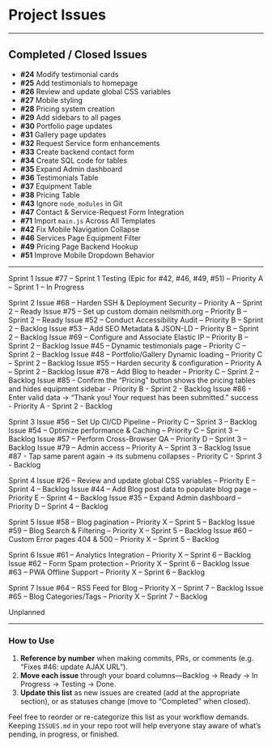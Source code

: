 # Project Issues
---

## Completed / Closed Issues
- **#24** Modify testimonial cards
- **#25** Add testimonials to homepage
- **#26** Review and update global CSS variables
- **#27** Mobile styling
- **#28** Pricing system creation
- **#29** Add sidebars to all pages
- **#30** Portfolio page updates
- **#31** Gallery page updates
- **#32** Request Service form enhancements
- **#33** Create backend contact form
- **#34** Create SQL code for tables
- **#35** Expand Admin dashboard
- **#36** Testimonials Table
- **#37** Equipment Table
- **#38** Pricing Table
- **#43** Ignore `node_modules` in Git
- **#47** Contact & Service-Request Form Integration
- **#71** Import `main.js` Across All Templates
- **#42** Fix Mobile Navigation Collapse
- **#46** Services Page Equipment Filter
- **#49** Pricing Page Backend Hookup
- **#51** Improve Mobile Dropdown Behavior
---

Sprint 1
Issue #77 – Sprint 1 Testing (Epic for #42, #46, #49, #51) – Priority A – Sprint 1 – In Progress

Sprint 2
Issue #68 – Harden SSH & Deployment Security – Priority A – Sprint 2 – Ready
Issue #75 – Set up custom domain neilsmith.org – Priority B – Sprint 2 – Ready
Issue #52 – Conduct Accessibility Audit – Priority B – Sprint 2 – Backlog
Issue #53 – Add SEO Metadata & JSON-LD – Priority B – Sprint 2 – Backlog
Issue #69 – Configure and Associate Elastic IP – Priority B – Sprint 2 – Backlog
Issue #45 – Dynamic testimonials page – Priority C – Sprint 2 – Backlog
Issue #48 – Portfolio/Gallery Dynamic loading – Priority C – Sprint 2 – Backlog
Issue #55 – Harden security & configuration – Priority A – Sprint 2 – Backlog
Issue #78 – Add Blog to header – Priority C – Sprint 2 – Backlog
Issue #85 - Confirm the “Pricing” button shows the pricing tables and hides equipment sidebar - Priority B - Sprint 2 - Backlog
Issue #86 - Enter valid data → “Thank you! Your request has been submitted.” success - Priority A - Sprint 2 - Backlog

Sprint 3
Issue #56 – Set Up CI/CD Pipeline – Priority C – Sprint 3 – Backlog
Issue #54 – Optimize performance & Caching – Priority C – Sprint 3 – Backlog
Issue #57 – Perform Cross-Browser QA – Priority D – Sprint 3 – Backlog
Issue #79 – Admin access – Priority A – Sprint 3 – Backlog
Issue #87 - Tap same parent again → its submenu collapses - Priority C - Sprint 3 - Backlog

Sprint 4
Issue #26 – Review and update global CSS variables – Priority E – Sprint 4 – Backlog
Issue #44 – Add Blog post data to populate blog page – Priority E – Sprint 4 – Backlog
Issue #35 – Expand Admin dashboard – Priority D – Sprint 4 – Backlog

Sprint 5
Issue #58 – Blog pagination – Priority X – Sprint 5 – Backlog
Issue #59 – Blog Search & Filtering – Priority X – Sprint 5 – Backlog
Issue #60 – Custom Error pages 404 & 500 – Priority X – Sprint 5 – Backlog

Sprint 6
Issue #61 – Analytics Integration – Priority X – Sprint 6 – Backlog
Issue #62 – Form Spam protection – Priority X – Sprint 6 – Backlog
Issue #63 – PWA Offline Support – Priority X – Sprint 6 – Backlog

Sprint 7
Issue #64 – RSS Feed for Blog – Priority X – Sprint 7 – Backlog
Issue #65 – Blog Categories/Tags – Priority X – Sprint 7 – Backlog

Unplanned

---

### How to Use
1. **Reference by number** when making commits, PRs, or comments (e.g. “Fixes #46: update AJAX URL”).
2. **Move each issue** through your board columns—Backlog → Ready → In Progress → Testing → Done.
3. **Update this list** as new issues are created (add at the appropriate section), or as statuses change (move to “Completed” when closed).

Feel free to reorder or re-categorize this list as your workflow demands. Keeping `ISSUES.md` in your repo root will help everyone stay aware of what’s pending, in progress, or finished.
